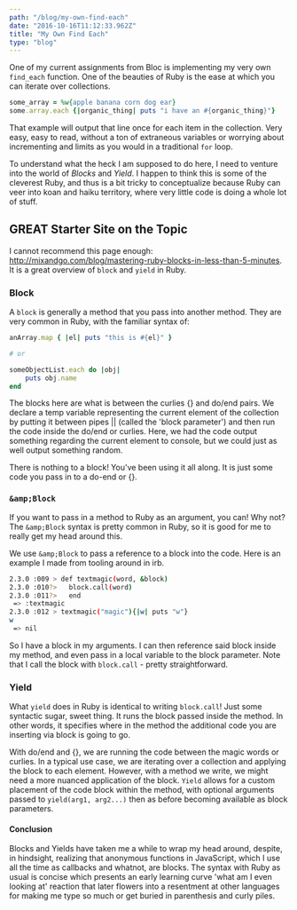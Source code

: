 ```yaml
---
path: "/blog/my-own-find-each"
date: "2016-10-16T11:12:33.962Z"
title: "My Own Find Each"
type: "blog"
---
```


One of my current assignments from Bloc is implementing my very own `find_each` function. One of the beauties of Ruby is the ease at which you can iterate over collections.

```ruby
some_array = %w{apple banana corn dog ear}
some.array.each {|organic_thing| puts "i have an #{organic_thing}"}
```

That example will output that line once for each item in the collection. Very easy, easy to read, without a ton of extraneous variables or worrying about incrementing and limits as you would in a traditional `for` loop.

To understand what the heck I am supposed to do here, I need to venture into the world of *Blocks* and *Yield*. I happen to think this is some of the cleverest Ruby, and thus is a bit tricky to conceptualize because Ruby can veer into koan and haiku territory, where very little code is doing a whole lot of stuff.

## GREAT Starter Site on the Topic
I cannot recommend this page enough: <http://mixandgo.com/blog/mastering-ruby-blocks-in-less-than-5-minutes>. It is a great overview of `block` and `yield` in Ruby.

### Block
A `block` is generally a method that you pass into another method. They are very common in Ruby, with the familiar syntax of:

```ruby
anArray.map { |el| puts "this is #{el}" }

# or

someObjectList.each do |obj|
	puts obj.name
end
```

The blocks here are what is between the curlies {} and do/end pairs. We declare a temp variable representing the current element of the collection by putting it between pipes || (called the 'block parameter') and then run the code inside the do/end or curlies. Here, we had the code output something regarding the current element to console, but we could just as well output something random.

There is nothing to a block! You've been using it all along. It is just some code you pass in to a do-end or {}.

### `&amp;Block`
If you want to pass in a method to Ruby as an argument, you can! Why not? The `&amp;Block` syntax is pretty common in Ruby, so it is good for me to really get my head around this.

We use `&amp;Block` to pass a reference to a block into the code. Here is an example I made from tooling around in irb.

```bash
2.3.0 :009 > def textmagic(word, &block)
2.3.0 :010?>   block.call(word)
2.3.0 :011?>   end
 => :textmagic
2.3.0 :012 > textmagic("magic"){|w| puts "w"}
w
 => nil
```

So I have a block in my arguments. I can then reference said block inside my method, and even pass in a local variable to the block parameter. Note that I call the block with `block.call` - pretty straightforward.

### Yield
What `yield` does in Ruby is identical to writing `block.call`! Just some syntactic sugar, sweet thing. It runs the block passed inside the method. In other words, it specifies where in the method the additional code you are inserting via block is going to go.

With do/end and {}, we are running the code between the magic words or curlies. In a typical use case, we are iterating over a collection and applying the block to each element. However, with a method we write, we might need a more nuanced application of the block. `Yield` allows for a custom placement of the code block within the method, with optional arguments passed to `yield(arg1, arg2...)` then as before becoming available as block parameters.

#### Conclusion
Blocks and Yields have taken me a while to wrap my head around, despite, in hindsight, realizing that anonymous functions in JavaScript, which I use all the time as callbacks and whatnot, are blocks. The syntax with Ruby as usual is concise which presents an early learning curve 'what am I even looking at' reaction that later flowers into a resentment at other languages for making me type so much or get buried in parenthesis and curly piles.
